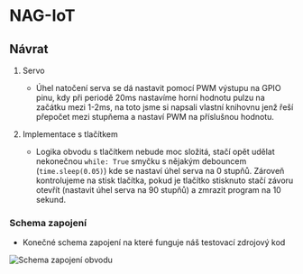 # NAG-IoT
## Návrat

1. Servo
	- Úhel natočení serva se dá nastavit pomocí PWM výstupu na GPIO pinu, kdy při periodě 20ms nastavíme horní hodnotu pulzu na začátku mezi 1-2ms, na toto jsme si napsali vlastní knihovnu jenž řeší přepočet mezi stupňema a nastaví PWM na příslušnou hodnotu.

2. Implementace s tlačítkem
	- Logika obvodu s tlačítkem nebude moc složitá, stačí opět udělat nekonečnou `while: True` smyčku s nějakým debouncem (`time.sleep(0.05)`) kde se nastaví úhel serva na 0 stupňů. Zároveň kontrolujeme na stisk tlačítka, pokud je tlačítko stisknuto stačí závoru otevřít (nastavit úhel serva na 90 stupňů) a zmrazit program na 10 sekund.


### Schema zapojení

- Konečné schema zapojení na které funguje náš testovací zdrojový kod

![Schema zapojení obvodu](úkol5.png)